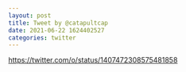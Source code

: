 ```yaml
--- 
layout: post 
title: Tweet by @catapultcap 
date: 2021-06-22 1624402527 
categories: twitter 
--- 
```

https://twitter.com/o/status/1407472308575481858